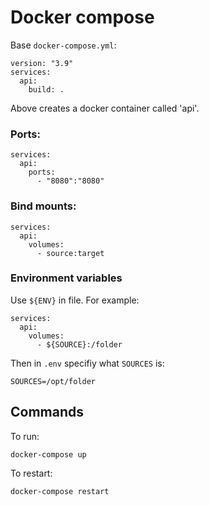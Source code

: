 # Docker compose

Base `docker-compose.yml`:
```
version: "3.9"
services:
  api:
    build: .
```
Above creates a docker container called 'api'.

### Ports:
```
services:
  api:
    ports:
      - "8080":"8080"
```

### Bind mounts:
```
services:
  api:
    volumes:
      - source:target
```

### Environment variables
Use `${ENV}` in file. For example:
```
services:
  api:
    volumes:
      - ${SOURCE}:/folder
```

Then in `.env` specifiy what `SOURCES` is:
```
SOURCES=/opt/folder
```

## Commands
To run:
```
docker-compose up
```

To restart:
```
docker-compose restart
```
